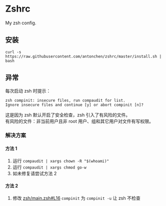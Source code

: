 # Zshrc
My zsh config.

## 安装

```
curl -s https://raw.githubusercontent.com/antonchen/zshrc/master/install.sh | bash
```

## 异常

每次启动 zsh 时提示：

```
zsh compinit: insecure files, run compaudit for list.
Ignore insecure files and continue [y] or abort compinit [n]?
```
这是因为 zsh 默认开启了安全检查，zsh 引入了有风险的文件。  
有风险的文件：非当前用户且非 root 用户、组和其它用户对文件有写权限。

### 解决方案

#### 方法 1
1. 运行 `compaudit | xargs chown -R "$(whoami)"`
2. 运行 `compaudit | xargs chmod go-w`
3. 如未修复请尝试方法 2
#### 方法 2
1. 修改 [zsh/main.zsh#L16](https://github.com/antonchen/zshrc/blob/master/zsh/main.zsh#L16) `compinit` 为 `compinit -u` 让 zsh 不检查
